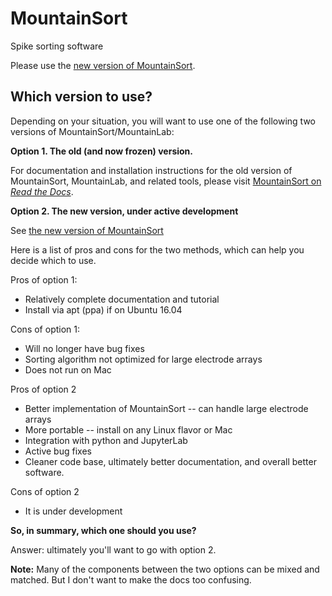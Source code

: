 # MountainSort

Spike sorting software

Please use the [new version of MountainSort](https://github.com/flatironinstitute/mountainsort_examples/blob/master/README.md).

## Which version to use? 

Depending on your situation, you will want to use one of the following two versions of MountainSort/MountainLab:

**Option 1. The old (and now frozen) version.**

For documentation and installation instructions for the old version of MountainSort, MountainLab, and related tools, please visit [MountainSort on *Read the Docs*](https://mountainsort.readthedocs.org).

**Option 2. The new version, under active development**

See [the new version of MountainSort](https://github.com/flatironinstitute/mountainsort_examples/blob/master/README.md)

Here is a list of pros and cons for the two methods, which can help you decide which to use.

Pros of option 1:
* Relatively complete documentation and tutorial
* Install via apt (ppa) if on Ubuntu 16.04

Cons of option 1:
* Will no longer have bug fixes
* Sorting algorithm not optimized for large electrode arrays
* Does not run on Mac

Pros of option 2
* Better implementation of MountainSort -- can handle large electrode arrays
* More portable -- install on any Linux flavor or Mac
* Integration with python and JupyterLab
* Active bug fixes
* Cleaner code base, ultimately better documentation, and overall better software.

Cons of option 2
* It is under development

**So, in summary, which one should you use?**

Answer: ultimately you'll want to go with option 2.

**Note:** Many of the components between the two options can be mixed and matched. But I don't want to make the docs too confusing.

